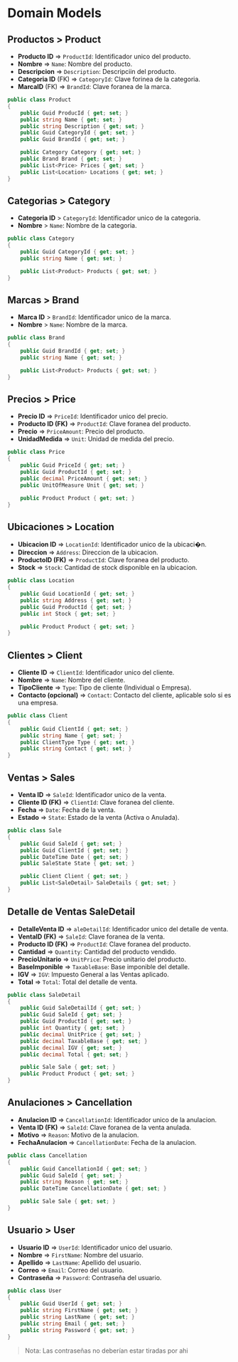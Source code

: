 # Domain Models

## Productos > Product

- **Producto ID** => `ProductId`: Identificador unico del producto.
- **Nombre** => `Name`: Nombre del producto.
- **Descripcion** => `Description`: Descripciin del producto.
- **Categoria ID** (FK) => `CategoryId`: Clave forinea de la categoria.
- **MarcaID** (FK) => `BrandId`: Clave foranea de la marca.

```csharp
public class Product
{
    public Guid ProducId { get; set; }
    public string Name { get; set; }
    public string Description { get; set; }
    public Guid CategoryId { get; set; }
    public Guid BrandId { get; set; }

    public Category Category { get; set; }
    public Brand Brand { get; set; }
    public List<Price> Prices { get; set; }
    public List<Location> Locations { get; set; }
}
```

## Categorias > Category

- **Categoria ID** > `CategoryId`: Identificador unico de la categoria.
- **Nombre** > `Name`: Nombre de la categoria.

```csharp
public class Category
{
    public Guid CategoryId { get; set; }
    public string Name { get; set; }

    public List<Product> Products { get; set; }
}
```

## Marcas > Brand

- **Marca ID** > `BrandId`: Identificador unico de la marca.
- **Nombre** > `Name`: Nombre de la marca.

```csharp
public class Brand
{
    public Guid BrandId { get; set; }
    public string Name { get; set; }

    public List<Product> Products { get; set; }
}
```

## Precios > Price

- **Precio ID** => `PriceId`: Identificador unico del precio.
- **Producto ID (FK)** => `ProductId`: Clave foranea del producto.
- **Precio** => `PriceAmount`: Precio del producto.
- **UnidadMedida** => `Unit`: Unidad de medida del precio.

```csharp
public class Price
{
    public Guid PriceId { get; set; }
    public Guid ProductId { get; set; }
    public decimal PriceAmount { get; set; }
    public UnitOfMeasure Unit { get; set; }

    public Product Product { get; set; }
}
```

## Ubicaciones > Location

- **Ubicacion ID** => `LocationId`: Identificador unico de la ubicaci�n.
- **Direccion** => `Address`: Direccion de la ubicacion.
- **ProductoID (FK)** => `ProductId`: Clave foranea del producto.
- **Stock** => `Stock`: Cantidad de stock disponible en la ubicacion.

```csharp
public class Location
{
    public Guid LocationId { get; set; }
    public string Address { get; set; }
    public Guid ProductId { get; set; }
    public int Stock { get; set; }

    public Product Product { get; set; }
}
```

## Clientes > Client

- **Cliente ID** => `ClientId`: Identificador unico del cliente.
- **Nombre** => `Name`: Nombre del cliente.
- **TipoCliente** => `Type`: Tipo de cliente (Individual o Empresa).
- **Contacto (opcional)** => `Contact`: Contacto del cliente, aplicable solo si es una empresa.

```csharp
public class Client
{
    public Guid ClientId { get; set; }
    public string Name { get; set; }
    public ClientType Type { get; set; }
    public string Contact { get; set; }
}
```

## Ventas > Sales

- **Venta ID** => `SaleId`: Identificador unico de la venta.
- **Cliente ID (FK)** => `ClientId`: Clave foranea del cliente.
- **Fecha** => `Date`: Fecha de la venta.
- **Estado** => `State`: Estado de la venta (Activa o Anulada).

```csharp
public class Sale
{
    public Guid SaleId { get; set; }
    public Guid ClientId { get; set; }
    public DateTime Date { get; set; }
    public SaleState State { get; set; }

    public Client Client { get; set; }
    public List<SaleDetail> SaleDetails { get; set; }
}
```

## Detalle de Ventas SaleDetail

- **DetalleVenta ID** => `aleDetailId`: Identificador unico del detalle de venta.
- **VentaID (FK)** => `SaleId`: Clave foranea de la venta.
- **Producto ID (FK)** => `ProductId`: Clave foranea del producto.
- **Cantidad** => `Quantity`: Cantidad del producto vendido.
- **PrecioUnitario** => `UnitPrice`: Precio unitario del producto.
- **BaseImponible** => `TaxableBase`: Base imponible del detalle.
- **IGV** => `IGV`: Impuesto General a las Ventas aplicado.
- **Total** => `Total`: Total del detalle de venta.

```csharp
public class SaleDetail
{
    public Guid SaleDetailId { get; set; }
    public Guid SaleId { get; set; }
    public Guid ProductId { get; set; }
    public int Quantity { get; set; }
    public decimal UnitPrice { get; set; }
    public decimal TaxableBase { get; set; }
    public decimal IGV { get; set; }
    public decimal Total { get; set; }

    public Sale Sale { get; set; }
    public Product Product { get; set; }
}
```

## Anulaciones > Cancellation

- **Anulacion ID** => `CancellationId`: Identificador unico de la anulacion.
- **Venta ID (FK)** => `SaleId`: Clave foranea de la venta anulada.
- **Motivo** => `Reason`: Motivo de la anulacion.
- **FechaAnulacion** => `CancellationDate`: Fecha de la anulacion.

```csharp
public class Cancellation
{
    public Guid CancellationId { get; set; }
    public Guid SaleId { get; set; }
    public string Reason { get; set; }
    public DateTime CancellationDate { get; set; }

    public Sale Sale { get; set; }
}
```

## Usuario > User

- **Usuario ID** => `UserId`: Identificador unico del usuario.
- **Nombre** => `FirstName`: Nombre del usuario.
- **Apellido** => `LastName`: Apellido del usuario.
- **Correo** => `Email`: Correo del usuario.
- **Contraseña** => `Password`: Contraseña del usuario.

```csharp
public class User
{
    public Guid UserId { get; set; }
    public string FirstName { get; set; }
    public string LastName { get; set; }
    public string Email { get; set; }
    public string Password { get; set; }
}
```

> Nota: Las contraseñas no deberían estar tiradas por ahi
